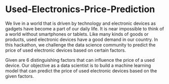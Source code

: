 # Used-Electronics-Price-Prediction

We live in a world that is driven by technology and electronic devices as gadgets have become a part of our daily life.
It is near impossible to think of a world without smartphones or tablets. 
Like many kinds of goods or products, used electronic devices have a good demand in our country. 
In this hackathon, we challenge the data science community to predict the price of used electronic devices based on certain factors.

Given are 6 distinguishing factors that can influence the price of a used device. 
Our objective as a data scientist is to build a machine learning model that can predict the price of used 
electronic devices based on the given factors.
